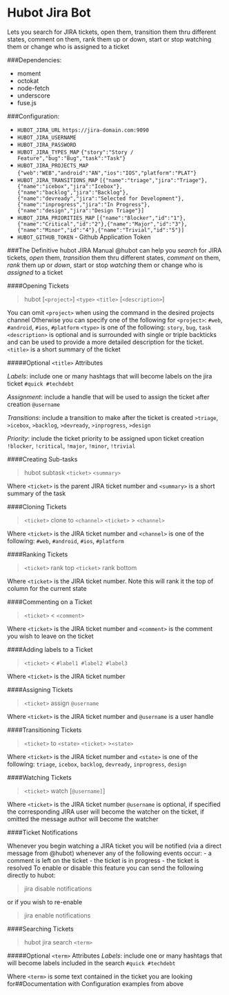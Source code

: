 # Hubot Jira Bot
Lets you search for JIRA tickets, open
them, transition them thru different states, comment on them, rank
them up or down, start or stop watching them or change who is
assigned to a ticket

###Dependencies:
- moment
- octokat
- node-fetch
- underscore
- fuse.js

###Configuration:
- `HUBOT_JIRA_URL` `https://jira-domain.com:9090`
- `HUBOT_JIRA_USERNAME`
- `HUBOT_JIRA_PASSWORD`
- `HUBOT_JIRA_TYPES_MAP`  `{"story":"Story / Feature","bug":"Bug","task":"Task"}`
- `HUBOT_JIRA_PROJECTS_MAP`  `{"web":"WEB","android":"AN","ios":"IOS","platform":"PLAT"}`
- `HUBOT_JIRA_TRANSITIONS_MAP` `[{"name":"triage","jira":"Triage"},{"name":"icebox","jira":"Icebox"},{"name":"backlog","jira":"Backlog"},{"name":"devready","jira":"Selected for Development"},{"name":"inprogress","jira":"In Progress"},{"name":"design","jira":"Design Triage"}]`
- `HUBOT_JIRA_PRIORITIES_MAP` `[{"name":"Blocker","id":"1"},{"name":"Critical","id":"2"},{"name":"Major","id":"3"},{"name":"Minor","id":"4"},{"name":"Trivial","id":"5"}]`
- `HUBOT_GITHUB_TOKEN` - Github Application Token


###The Definitive hubot JIRA Manual
@hubot can help you *search* for JIRA tickets, *open*
them, *transition* them thru different states, *comment* on them, *rank*
them _up_ or _down_, start or stop *watching* them or change who is
*assigned* to a ticket


####Opening Tickets
> hubot [`<project>`] `<type>` `<title>` [`<description>`]

You can omit `<project>` when using the command in the desired projects channel
Otherwise you can specify one of the following for `<project>`: `#web`,  `#android`,  `#ios`,  `#platform`
`<type>` is one of the following: `story`,  `bug`,  `task`
`<description>` is optional and is surrounded with single or triple backticks
and can be used to provide a more detailed description for the ticket.
`<title>` is a short summary of the ticket
   
#####Optional `<title>` Attributes

_Labels_: include one or many hashtags that will become labels on the jira ticket
     `#quick #techdebt`

_Assignment_: include a handle that will be used to assign the ticket after creation
     `@username`

_Transitions_: include a transition to make after the ticket is created
    `>triage`,  `>icebox`,  `>backlog`,  `>devready`,  `>inprogress`,  `>design`

_Priority_: include the ticket priority to be assigned upon ticket creation
    `!blocker`,  `!critical`,  `!major`,  `!minor`,  `!trivial`


####Creating Sub-tasks
> hubot subtask `<ticket>` `<summary>`

Where `<ticket>` is the parent JIRA ticket number
and `<summary>` is a short summary of the task


####Cloning Tickets
>`<ticket>` clone to `<channel>`
> `<ticket>` > `<channel>`

Where `<ticket>` is the JIRA ticket number
and `<channel>` is one of the following: `#web`,  `#android`,  `#ios`,  `#platform`


####Ranking Tickets
>`<ticket>` rank top
> `<ticket>` rank bottom

Where `<ticket>` is the JIRA ticket number. Note this will rank it the top
of column for the current state


####Commenting on a Ticket
>`<ticket>` < `<comment>`

Where `<ticket>` is the JIRA ticket number
and `<comment>` is the comment you wish to leave on the ticket


####Adding labels to a Ticket
>`<ticket>` < `#label1 #label2 #label3`

Where `<ticket>` is the JIRA ticket number


####Assigning Tickets
>`<ticket>` assign `@username`

Where `<ticket>` is the JIRA ticket number
and `@username` is a user handle


####Transitioning Tickets
>`<ticket>` to `<state>`
> `<ticket>` >`<state>`

Where `<ticket>` is the JIRA ticket number
and `<state>` is one of the following: `triage`,  `icebox`,  `backlog`,  `devready`,  `inprogress`,  `design`


####Watching Tickets
>`<ticket>` watch [`@username]`]

Where `<ticket>` is the JIRA ticket number
`@username` is optional, if specified the corresponding JIRA user will become
the watcher on the ticket, if omitted the message author will become the watcher


####Ticket Notifications

Whenever you begin watching a JIRA ticket you will be notified (via a direct
message from @hubot) whenever any of the following events occur:
     - a comment is left on the ticket
     - the ticket is in progress
     - the ticket is resolved
To enable or disable this feature you can send the following directly to hubot:

> jira disable notifications

or if you wish to re-enable

> jira enable notifications


####Searching Tickets
> hubot jira search `<term>`

#####Optional `<term>` Attributes
 _Labels_: include one or many hashtags that will become labels included in the search
      `#quick #techdebt`

Where `<term>` is some text contained in the ticket you are looking for##Documentation with Configuration examples from above

